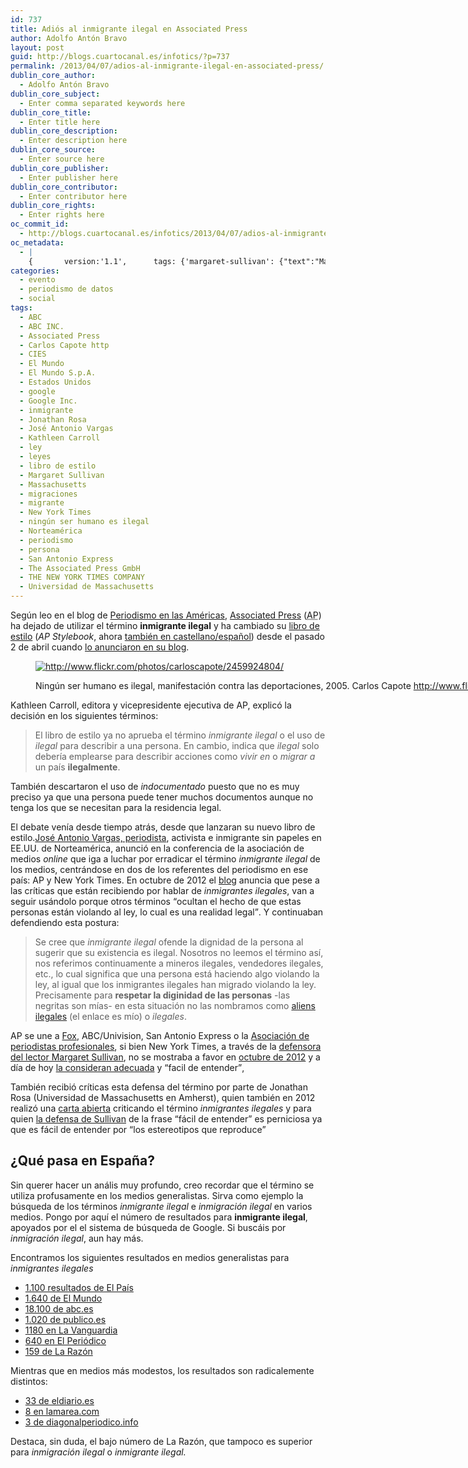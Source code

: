 ```yaml
---
id: 737
title: Adiós al inmigrante ilegal en Associated Press
author: Adolfo Antón Bravo
layout: post
guid: http://blogs.cuartocanal.es/infotics/?p=737
permalink: /2013/04/07/adios-al-inmigrante-ilegal-en-associated-press/
dublin_core_author:
  - Adolfo Antón Bravo
dublin_core_subject:
  - Enter comma separated keywords here
dublin_core_title:
  - Enter title here
dublin_core_description:
  - Enter description here
dublin_core_source:
  - Enter source here
dublin_core_publisher:
  - Enter publisher here
dublin_core_contributor:
  - Enter contributor here
dublin_core_rights:
  - Enter rights here
oc_commit_id:
  - http://blogs.cuartocanal.es/infotics/2013/04/07/adios-al-inmigrante-ilegal-en-associated-press/1365335334
oc_metadata:
  - |
    {		version:'1.1',		tags: {'margaret-sullivan': {"text":"Margaret Sullivan","slug":"margaret-sullivan","source":{"_className":"Entity","url":"http://d.opencalais.com/pershash-1/1bc2eeb7-5590-3aa5-b8bf-63666dbbe6c1","subjectURL":null,"type":{"_className":"ArtifactType","url":"http://s.opencalais.com/1/type/em/e/Person","name":"Person"},"name":"Margaret Sullivan","rawRelevance":0.161,"normalizedRelevance":0.23098995695839314},"bucketName":"current","bucketPlacement":"auto","_className":"Tag"}, 'massachusetts': {"text":"Massachusetts","slug":"massachusetts","source":{"_className":"Entity","url":"http://d.opencalais.com/er/geo/provinceorstate/ralg-geo1/5c5159b9-d2c3-3b97-85d3-5b4e3692f320","subjectURL":"http://d.opencalais.com/genericHasher-1/7acdcb17-60d8-35c2-ad99-3b224d74f25f","type":{"_className":"ArtifactType","url":"http://s.opencalais.com/1/type/er/Geo/ProvinceOrState","name":"ProvinceOrState"},"name":"Massachusetts","rawRelevance":0.149,"normalizedRelevance":0.21377331420373027},"bucketName":"current","bucketPlacement":"auto","_className":"Tag"}, 'the-associated-press-gmbh': {"text":"The Associated Press GmbH","slug":"the-associated-press-gmbh","source":{"_className":"Entity","url":"http://d.opencalais.com/er/company/ralg-tr1r/35392401-b4ba-35d1-89df-328acadbead0","subjectURL":"http://d.opencalais.com/comphash-1/3fb8c17a-743b-3a8b-a7ed-6369a4a6a187","type":{"_className":"ArtifactType","url":"http://s.opencalais.com/1/type/er/Company","name":"Company"},"name":"The Associated Press GmbH","rawRelevance":0.697,"normalizedRelevance":1},"bucketName":"current","bucketPlacement":"auto","_className":"Tag"}, 'the-new-york-times-company': {"text":"THE NEW YORK TIMES COMPANY","slug":"the-new-york-times-company","source":{"_className":"Entity","url":"http://d.opencalais.com/er/company/ralg-tr1r/7cf71bb9-2969-35d3-8fa1-3723bdb5958c","subjectURL":"http://d.opencalais.com/comphash-1/a92a0e14-04b3-32b6-8213-85eca10a868f","type":{"_className":"ArtifactType","url":"http://s.opencalais.com/1/type/er/Company","name":"Company"},"name":"THE NEW YORK TIMES COMPANY","rawRelevance":0.32,"normalizedRelevance":0.4591104734576758},"bucketName":"current","bucketPlacement":"auto","_className":"Tag"}, 'universidad-de-massachusetts': {"text":"Universidad de Massachusetts","slug":"universidad-de-massachusetts","source":{"_className":"Entity","url":"http://d.opencalais.com/genericHasher-1/5fc3c475-5846-330e-ad35-36117a7d9d37","subjectURL":null,"type":{"_className":"ArtifactType","url":"http://s.opencalais.com/1/type/em/e/Organization","name":"Organization"},"name":"Universidad de Massachusetts","rawRelevance":0.149,"normalizedRelevance":0.21377331420373027},"bucketName":"current","bucketPlacement":"auto","_className":"Tag"}, 'el-mundo-spa': {"text":"El Mundo S.p.A.","slug":"el-mundo-spa","source":{"_className":"Entity","url":"http://d.opencalais.com/er/company/ralg-tr1r/95d50ec1-6403-3f1a-a44c-5889042f80e0","subjectURL":"http://d.opencalais.com/comphash-1/20525456-59a7-356b-a680-a25859c1f363","type":{"_className":"ArtifactType","url":"http://s.opencalais.com/1/type/er/Company","name":"Company"},"name":"El Mundo S.p.A.","rawRelevance":0.067,"normalizedRelevance":0.09612625538020088},"bucketName":"current","bucketPlacement":"auto","_className":"Tag"}, 'carlos-capote-http': {"text":"Carlos Capote http","slug":"carlos-capote-http","source":{"_className":"Entity","url":"http://d.opencalais.com/pershash-1/86d2612f-acfd-3740-a9b4-2754b51b6bcb","subjectURL":null,"type":{"_className":"ArtifactType","url":"http://s.opencalais.com/1/type/em/e/Person","name":"Person"},"name":"Carlos Capote http","rawRelevance":0.313,"normalizedRelevance":0.4490674318507891},"bucketName":"current","bucketPlacement":"auto","_className":"Tag"}, 'jonathan-rosa': {"text":"Jonathan Rosa","slug":"jonathan-rosa","source":{"_className":"Entity","url":"http://d.opencalais.com/pershash-1/2007811f-9a0b-3a7c-bbc6-ff4e995c2e56","subjectURL":null,"type":{"_className":"ArtifactType","url":"http://s.opencalais.com/1/type/em/e/Person","name":"Person"},"name":"Jonathan Rosa","rawRelevance":0.149,"normalizedRelevance":0.21377331420373027},"bucketName":"current","bucketPlacement":"auto","_className":"Tag"}, 'norteamrica': {"text":"Norteamérica","slug":"norteamrica","source":{"_className":"Entity","url":"http://d.opencalais.com/genericHasher-1/c1aa2fe0-6ec0-3239-b127-b662c69dec4a","subjectURL":null,"type":{"_className":"ArtifactType","url":"http://s.opencalais.com/1/type/em/e/Continent","name":"Continent"},"name":"Norteamérica","rawRelevance":0.253,"normalizedRelevance":0.36298421807747494},"bucketName":"current","bucketPlacement":"auto","_className":"Tag"}, 'kathleen-carroll': {"text":"Kathleen Carroll","slug":"kathleen-carroll","source":{"_className":"Entity","url":"http://d.opencalais.com/pershash-1/f76abbb4-17ca-33a0-93b9-382c26fe0117","subjectURL":null,"type":{"_className":"ArtifactType","url":"http://s.opencalais.com/1/type/em/e/Person","name":"Person"},"name":"Kathleen Carroll","rawRelevance":0.313,"normalizedRelevance":0.4490674318507891},"bucketName":"current","bucketPlacement":"auto","_className":"Tag"}, 'jos-antonio-vargas': {"text":"José Antonio Vargas","slug":"jos-antonio-vargas","source":{"_className":"Entity","url":"http://d.opencalais.com/pershash-1/a5dcc585-6216-32cc-88f9-8cf159c81ee7","subjectURL":null,"type":{"_className":"ArtifactType","url":"http://s.opencalais.com/1/type/em/e/Person","name":"Person"},"name":"José Antonio Vargas","rawRelevance":0.253,"normalizedRelevance":0.36298421807747494},"bucketName":"current","bucketPlacement":"auto","_className":"Tag"}, 'san-antonio-express': {"text":"San Antonio Express","slug":"san-antonio-express","source":{"_className":"Entity","url":"http://d.opencalais.com/pershash-1/63483771-9b6c-3bd8-86aa-b2dd871f9e23","subjectURL":null,"type":{"_className":"ArtifactType","url":"http://s.opencalais.com/1/type/em/e/Person","name":"Person"},"name":"San Antonio Express","rawRelevance":0.149,"normalizedRelevance":0.21377331420373027},"bucketName":"current","bucketPlacement":"auto","_className":"Tag"}, 'estados-unidos': {"text":"Estados Unidos","slug":"estados-unidos","source":{"_className":"Entity","url":"http://d.opencalais.com/genericHasher-1/f87d25b6-8452-3f3d-83f0-51558a3d3ef7","subjectURL":null,"type":{"_className":"ArtifactType","url":"http://s.opencalais.com/1/type/em/e/Country","name":"Country"},"name":"Estados Unidos","rawRelevance":0.253,"normalizedRelevance":0.36298421807747494},"bucketName":"current","bucketPlacement":"auto","_className":"Tag"}, 'ningn-ser-humano-es-ilegal': {"text":"ningún ser humano es ilegal","slug":"ningn-ser-humano-es-ilegal","source":null,"bucketName":"current","bucketPlacement":"auto","_className":"Tag"}, 'persona': {"text":"persona","slug":"persona","source":null,"bucketName":"current","bucketPlacement":"auto","_className":"Tag"}, 'inmigrante': {"text":"inmigrante","slug":"inmigrante","source":null,"bucketName":"current","bucketPlacement":"auto","_className":"Tag"}, 'migrante': {"text":"migrante","slug":"migrante","source":null,"bucketName":"current","bucketPlacement":"auto","_className":"Tag"}, 'migraciones': {"text":"migraciones","slug":"migraciones","source":null,"bucketName":"current","bucketPlacement":"auto","_className":"Tag"}, 'ley': {"text":"ley","slug":"ley","source":null,"bucketName":"current","bucketPlacement":"auto","_className":"Tag"}, 'leyes': {"text":"leyes","slug":"leyes","source":null,"bucketName":"current","bucketPlacement":"auto","_className":"Tag"}, 'cies': {"text":"CIES","slug":"cies","source":null,"bucketName":"current","bucketPlacement":"auto","_className":"Tag"}, 'periodismo': {"text":"periodismo","slug":"periodismo","source":null,"bucketName":"current","bucketPlacement":"auto","_className":"Tag"}, 'libro-de-estilo': {"text":"libro de estilo","slug":"libro-de-estilo","source":null,"bucketName":"current","bucketPlacement":"auto","_className":"Tag"}, 'google': {"text":"google","slug":"google","source":null,"bucketName":"current","bucketPlacement":"auto","_className":"Tag"}, 'abc-inc': {"text":"ABC INC.","slug":"abc-inc","source":null,"bucketName":"current","bucketPlacement":"auto","_className":"Tag"}, 'google-inc': {"text":"Google Inc.","slug":"google-inc","source":null,"bucketName":"current","bucketPlacement":"auto","_className":"Tag"}}	}
categories:
  - evento
  - periodismo de datos
  - social
tags:
  - ABC
  - ABC INC.
  - Associated Press
  - Carlos Capote http
  - CIES
  - El Mundo
  - El Mundo S.p.A.
  - Estados Unidos
  - google
  - Google Inc.
  - inmigrante
  - Jonathan Rosa
  - José Antonio Vargas
  - Kathleen Carroll
  - ley
  - leyes
  - libro de estilo
  - Margaret Sullivan
  - Massachusetts
  - migraciones
  - migrante
  - New York Times
  - ningún ser humano es ilegal
  - Norteamérica
  - periodismo
  - persona
  - San Antonio Express
  - The Associated Press GmbH
  - THE NEW YORK TIMES COMPANY
  - Universidad de Massachusetts
---
```

Según leo en el blog de [Periodismo en las Américas][1], [Associated Press][2] (<acronym title="Associated Press" lang="en">AP</acronym>) ha dejado de utilizar el término **inmigrante ilegal** y ha cambiado su [libro de estilo][3] (*AP Stylebook*, ahora [también en castellano/español][4]) desde el pasado 2 de abril cuando [lo anunciaron en su blog][5].<figure id="attachment_738" style="width: 1024px;" class="wp-caption alignnone">

<a href="http://i2.wp.com/blogs.cuartocanal.es/infotics/files/2013/04/ningun_ser_humano_es_ilegal.jpg" data-rel="lightbox-0" title=""><img class="size-full wp-image-738" alt="http://www.flickr.com/photos/carloscapote/2459924804/" src="http://i2.wp.com/blogs.cuartocanal.es/infotics/files/2013/04/ningun_ser_humano_es_ilegal.jpg?fit=660%2C440" data-recalc-dims="1" /></a><figcaption class="wp-caption-text">Ningún ser humano es ilegal, manifestación contra las deportaciones, 2005. Carlos Capote http://www.flickr.com/photos/carloscapote/2459924804/</figcaption></figure> 

Kathleen Carroll, editora y vicepresidente ejecutiva de AP, explicó la decisión en los siguientes términos:

<blockquote cite="http://blog.ap.org/2013/04/02/illegal-immigrant-no-more/">
  <p>
    El libro de estilo ya no aprueba el término <em>inmigrante ilegal</em> o el uso de <em>ilegal</em> para describir a una persona. En cambio, indica que <em>ilegal</em> solo debería emplearse para describir acciones como <em>vivir en</em> o <em>migrar a</em> un país <strong>ilegalmente</strong>.
  </p>
</blockquote>

También descartaron el uso de *indocumentado* puesto que no es muy preciso ya que una persona puede tener muchos documentos aunque no tenga los que se necesitan para la residencia legal.

El debate venía desde tiempo atrás, desde que lanzaran su nuevo libro de estilo.[José Antonio Vargas, periodista][6], activista e inmigrante sin papeles en EE.UU. de Norteamérica, anunció en la conferencia de la asociación de medios *online* que iga a luchar por erradicar el término *inmigrante ilegal* de los medios, centrándose en dos de los referentes del periodismo en ese país: AP y New York Times. En octubre de 2012 el [blog][7] anuncia que pese a las críticas que están recibiendo por hablar de *inmigrantes ilegales*, van a seguir usándolo porque otros términos <q>ocultan el hecho de que estas personas están violando al ley, lo cual es una realidad legal</q>. Y continuaban defendiendo esta postura:

> Se cree que *inmigrante ilegal* ofende la dignidad de la persona al sugerir que su existencia es ilegal. Nosotros no leemos el término así, nos referimos continuamente a mineros ilegales, vendedores ilegales, etc., lo cual significa que una persona está haciendo algo violando la ley, al igual que los inmigrantes ilegales han migrado violando la ley. Precisamente para **respetar la diginidad de las personas** -las negritas son mías- en esta situación no las nombramos como <a title="alien es una persona que en un país no es ciudadana de ese país. Ver el enlace de Wikipedia" href="https://en.wikipedia.org/wiki/Alien_(law)" hreflang="en">aliens ilegales</a> (el enlace es mío) o *ilegales*.

AP se une a [Fox][8], ABC/Univision, San Antonio Express o la [Asociación de periodistas profesionales][9], si bien New York Times, a través de la [defensora del lector Margaret Sullivan][10], no se mostraba a favor en [octubre de 2012][11] y a día de hoy [la consideran adecuada][12] y <q>facil de entender</q>,

También recibió críticas esta defensa del término por parte de Jonathan Rosa (Universidad de Massachusetts en Amherst), quien también en 2012 realizó una [carta abierta][13] criticando el término *inmigrantes ilegales* y para quien [la defensa de Sullivan][1] de la frase <q>fácil de entender</q> es perniciosa ya que es fácil de entender por <q>los estereotipos que reproduce</q>

## ¿Qué pasa en España?

Sin querer hacer un anális muy profundo, creo recordar que el término se utiliza profusamente en los medios generalistas. Sirva como ejemplo la búsqueda de los términos *inmigrante ilegal* e *inmigración ilegal* en varios medios. Pongo por aquí el número de resultados para **inmigrante ilegal**, apoyados por el el sistema de búsqueda de Google. Si buscáis por *inmigración ilegal*, aun hay más.

Encontramos los siguientes resultados en medios generalistas para *inmigrantes ilegales*

  * [1.100 resultados de El País][14]
  * [1.640 de El Mundo][15]
  * [18.100 de abc.es][14]
  * [1.020 de publico.es][14]
  * [1180 en La Vanguardia][16]
  * [640 en El Periódico][17]
  * [159 de La Razón][18]

Mientras que en medios más modestos, los resultados son radicalemente distintos:

  * [33 de eldiario.es][19]
  * [8 en lamarea.com][20]
  * [3 de diagonalperiodico.info][21]

Destaca, sin duda, el bajo número de La Razón, que tampoco es superior para *inmigración ilegal* o *inmigrante ilegal.*

 [1]: https://knightcenter.utexas.edu/es/node/13424
 [2]: http://www.ap.org
 [3]: http://apstylebook.com/
 [4]: http://manualdeestiloap.com/
 [5]: http://blog.ap.org/2013/04/02/illegal-immigrant-no-more/
 [6]: http://www.nytimes.com/2011/06/26/magazine/my-life-as-an-undocumented-immigrant.html
 [7]: http://www.ap.org/Content/Press-Release/2012/Reviewing-the-use-of-illegal-immigrant
 [8]: http://latino.foxnews.com/latino/news/2012/09/25/undocumented-or-illegal-media-outlets-battle-over-immigration-terms/#ixzz28FNfsdzO
 [9]: http://www.forbes.com/sites/timothylee/2011/09/30/society-of-professional-journalists-reporters-shouldnt-use-pejorative-terms-like-illegal-immigrant/
 [10]: http://publiceditor.blogs.nytimes.com/
 [11]: http://publiceditor.blogs.nytimes.com/2012/10/02/readers-wont-benefit-if-times-bans-the-term-illegal-immigrant/
 [12]: http://publiceditor.blogs.nytimes.com/2013/04/05/thoughts-before-leaving-the-grid/
 [13]: http://www.scribd.com/doc/108590424/I-Word-Statement
 [14]: http://www.google.es/#sclient=psy-ab&q=
 [15]: http://www.google.es/#sclient=psy-ab&q=%22inmigrantes+ilegales%22+site:www.elmundo.es
 [16]: http://www.google.es/#hl=es&sclient=psy-ab&q=%22inmigrantes+ilegales%22+site:www.lavanguardia.com
 [17]: http://www.google.es/#hl=es&sclient=psy-ab&q=%22inmigrantes+ilegales%22+site:www.elperiodico.com
 [18]: http://www.google.es/#hl=es&sclient=psy-ab&q=%22inmigrantes+ilegales%22+site:www.larazon.es
 [19]: http://www.google.es/#sclient=psy-ab&q=%22inmigrante+ilegal%22+site:www.eldiario.es
 [20]: http://www.google.es/#sclient=psy-ab&q=%22inmigrante+ilegal%22+site:www.lamarea.com
 [21]: http://www.google.es/#sclient=psy-ab&q=%22inmigrantes+ilegales%22+site:www.diagonalperiodico.info